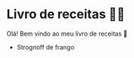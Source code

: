 # Livro de receitas :man_cook:

Olá! Bem vindo ao meu livro de receitas :wave:

- Strognoff de frango
